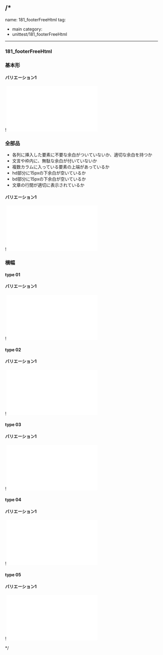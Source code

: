/*
---
name: 181_footerFreeHtml
tag:
  - main
category:
  - unittest/181_footerFreeHtml
---

### 181_footerFreeHtml
### 基本形

#### バリエーション1

!![181_footerFreeHtml_01basic_1.html](./html/181_footerFreeHtml/181_footerFreeHtml_01basic_1.html)

### 全部品
- 各列に挿入した要素に不要な余白がついていないか、適切な余白を持つか
- 文言や枠内に、無駄な余白が付いていないか
- 複数カラムに入っている要素の上端があっているか
- hd部分に15pxの下余白が空いているか
- bd部分に15pxの下余白が空いているか
- 文章の行間が適切に表示されているか

#### バリエーション1

!![181_footerFreeHtml_02all_1.html](./html/181_footerFreeHtml/181_footerFreeHtml_02all_1.html)

### 横幅

#### type 01
#### バリエーション1

!![181_footerFreeHtml_f13_01_1.html](./html/181_footerFreeHtml/181_footerFreeHtml_f13_01_1.html)

#### type 02
#### バリエーション1

!![181_footerFreeHtml_f13_02_1.html](./html/181_footerFreeHtml/181_footerFreeHtml_f13_02_1.html)

#### type 03
#### バリエーション1

!![181_footerFreeHtml_f13_03_1.html](./html/181_footerFreeHtml/181_footerFreeHtml_f13_03_1.html)

#### type 04
#### バリエーション1

!![181_footerFreeHtml_f13_04_1.html](./html/181_footerFreeHtml/181_footerFreeHtml_f13_04_1.html)

#### type 05
#### バリエーション1

!![181_footerFreeHtml_f13_05_1.html](./html/181_footerFreeHtml/181_footerFreeHtml_f13_05_1.html)

*/
